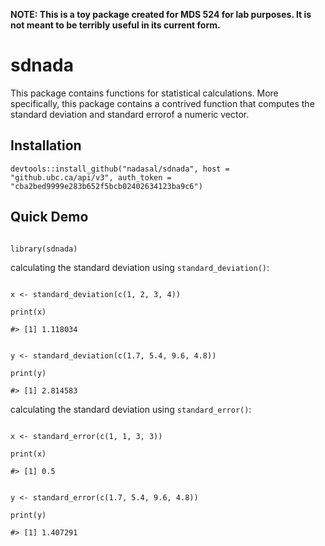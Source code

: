 **NOTE: This is a toy package created for MDS 524 for lab purposes. It is not meant to be terribly useful in its current form.**

# sdnada

This package contains functions for statistical calculations. More specifically, this package contains a contrived function that computes the standard deviation and standard errorof a numeric vector.

## Installation

```
devtools::install_github("nadasal/sdnada", host = "github.ubc.ca/api/v3", auth_token = "cba2bed9999e283b652f5bcb02402634123ba9c6")

```

## Quick Demo

```

library(sdnada)

```

calculating the standard deviation using `standard_deviation()`:

```

x <- standard_deviation(c(1, 2, 3, 4))

print(x)

#> [1] 1.118034

```

```

y <- standard_deviation(c(1.7, 5.4, 9.6, 4.8))

print(y)

#> [1] 2.814583

```

calculating the standard deviation using `standard_error()`:

```

x <- standard_error(c(1, 1, 3, 3))

print(x)

#> [1] 0.5

```

```

y <- standard_error(c(1.7, 5.4, 9.6, 4.8))

print(y)

#> [1] 1.407291

```

